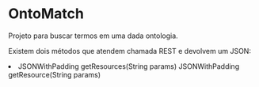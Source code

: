 <h1>OntoMatch</h1>

Projeto para buscar termos em uma dada ontologia.

Existem dois métodos que atendem chamada REST e devolvem um JSON:
<li>
	JSONWithPadding getResources(String params) 
	JSONWithPadding getResource(String params)
</li>
	
  
